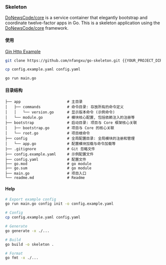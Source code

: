### Skeleton

[DoNewsCode/core](https://github.com/DoNewsCode/core) is a service container that elegantly bootstrap and coordinate twelve-factor apps in Go.
This is a skeleton application using the [DoNewsCode/core](https://github.com/DoNewsCode/core) framework.

#### 使用

[Gin Http Example](https://github.com/nfangxu/go-skeleton/tree/gin-http)

```bash
git clone https://github.com/nfangxu/go-skeleton.git {{YOUR_PROJECT_DIRECTORY}}

cp config.example.yaml config.yaml

go run main.go
```

#### 目录结构

```
├── app                     # 主目录
│   ├── commands            # 命令目录: 存放所有的命令定义
│   │   └── version.go      # 显示版本命令 (示例命令)
│   └── module.go           # 模块核心配置, 包括依赖注入的注册等
├── bootstrap               # 启动目录: 项目与 Core 框架核心关联
│   ├── bootstrap.go        # 项目与 Core 的核心关联
│   └── root.go             # 项目根命令
├── config                  # 全局配置目录: 全局模块的注册和管理
│   └── app.go              # 配置模块加载与命令加载等
├── .gitignore              # Git 忽略文件
├── config.example.yaml     # 示例配置文件
├── config.yaml             # 配置文件
├── go.mod                  # go module
├── go.sum                  # go module
├── main.go                 # 项目入口
└── readme.md               # Readme
```

#### Help

```bash
# Export example config
go run main.go config init -o config.example.yaml

# Config
cp config.example.yaml config.yaml

# Generate
go generate -x ./...

# Build
go build -o skeleton .

# Format
go fmt -x ./...
```
